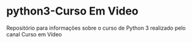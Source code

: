 # python3-Curso Em Video
Repositório para informações sobre o curso de Python 3 realizado pelo canal Curso em Vídeo
